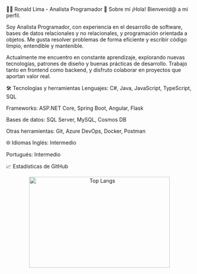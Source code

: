 👨‍💻 Ronald Lima - Analista Programador
🧠 Sobre mí
¡Hola! Bienvenid@ a mi perfil.

Soy Analista Programador, con experiencia en el desarrollo de software, bases de datos relacionales y no relacionales, y programación orientada a objetos. Me gusta resolver problemas de forma eficiente y escribir código limpio, entendible y mantenible.

Actualmente me encuentro en constante aprendizaje, explorando nuevas tecnologías, patrones de diseño y buenas prácticas de desarrollo. Trabajo tanto en frontend como backend, y disfruto colaborar en proyectos que aportan valor real.

🛠️ Tecnologías y herramientas
Lenguajes: C#, Java, JavaScript, TypeScript, SQL

Frameworks: ASP.NET Core, Spring Boot, Angular, Flask

Bases de datos: SQL Server, MySQL, Cosmos DB

Otras herramientas: Git, Azure DevOps, Docker, Postman

🌐 Idiomas
Inglés: Intermedio

Portugués: Intermedio

📈 Estadísticas de GitHub
<p align="center"> <a href="https://github-readme-stats.vercel.app/api/top-langs/?username=Dlanor91&layout=compact&theme=dark"> <img height="245" width="380" src="https://github-readme-stats.vercel.app/api/top-langs/?username=Dlanor91&layout=compact&theme=dark" alt="Top Langs"> </a> </p>
